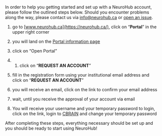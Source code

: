 In order to help you getting started and set up with a NeuroHub account, please follow the outlined steps below. Should you encounter problems along the way, please contact us via info@neurohub.ca or [open an issue](https://github.com/neurohub/neurohub_documentation/issues).

1. go to [www.neurohub.ca](https://neurohub.ca/), click on “**Portal**” in the upper right corner

2. you will land on the [Portal information page](https://neurohub.ca/portal.html)

3. click on “Open Portal” 

3. 1. click on “**REQUEST AN ACCOUNT**” 

4. fill in the registration form using your institutional email address and click on “**REQUEST AN ACCOUNT**” 

5. you will receive an email, click on the link to confirm your email address 

6. wait, until you receive the approval of your account via email 

7. You will receive your username and your temporary password to login, click on the link, login to [CBRAIN](http://www.cbrain.ca/) and change your temporary password 


After completing these steps, everything necessary should be set up and you should be ready to start using NeuroHub!
